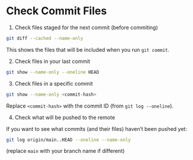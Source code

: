 # Check Commit Files

1. Check files staged for the next commit (before commiting)

```sh
git diff --cached --name-only
```

This shows the files that will be included when you run `git commit`.

2. Check files in your last commit

```sh
git show --name-only --oneline HEAD
```

3. Check files in a specific commit

```sh
git show --name-only <commit-hash>
```

Replace `<commit-hash>` with the commit ID (from `git log --oneline`).

4. Check what will be pushed to the remote

If you want to see what commits (and their files) haven’t been pushed yet:

```sh
git log origin/main..HEAD --oneline --name-only
```

(replace `main` with your branch name if different)
